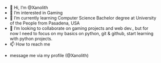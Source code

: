 - 👋 Hi, I’m @Xanolith
- 👀 I’m interested in Gaming 
- 🌱 I’m currently learning Computer Science Bachelor degree at University of the People from Pasadena, USA 
- 💞️ I’m looking to collaborate on gaming projects and web dev., but for now I need to focus on my basics on python, git & github, start learning with python projects.
- 📫 How to reach me
* message me via my profile (@Xanolith)

<!---
Xanolith/Xanolith is a ✨ special ✨ repository because its `README.md` (this file) appears on your GitHub profile.
You can click the Preview link to take a look at your changes.
--->
